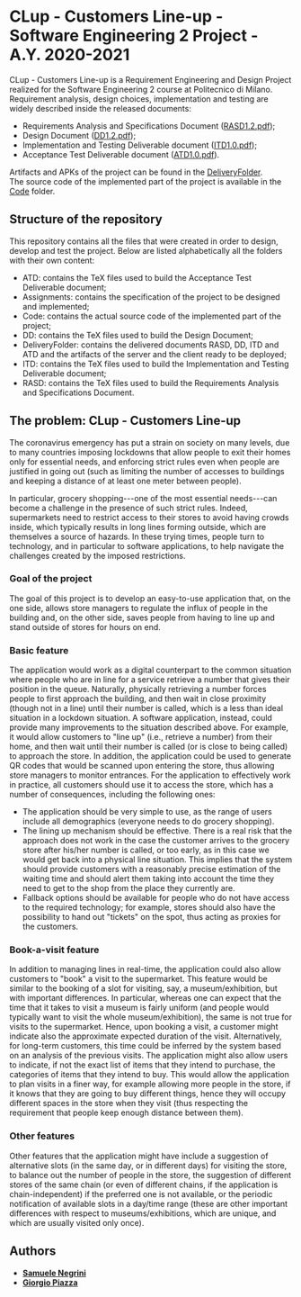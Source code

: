 # CLup - Customers Line-up - Software Engineering 2 Project - A.Y. 2020-2021
CLup - Customers Line-up is a Requirement Engineering and Design Project realized for the Software Engineering 2 course at Politecnico di Milano.
Requirement analysis, design choices, implementation and testing are widely described inside the released documents:
- Requirements Analysis and Specifications Document ([RASD1.2.pdf](DeliveryFolder/RASD1.2.pdf));
- Design Document ([DD1.2.pdf](DeliveryFolder/DD1.2.pdf));
- Implementation and Testing Deliverable document ([ITD1.0.pdf](DeliveryFolder/ITD1.0.pdf));
- Acceptance Test Deliverable document ([ATD1.0.pdf](DeliveryFolder/ATD1.0.pdf)).

Artifacts and APKs of the project can be found in the [DeliveryFolder](DeliveryFolder).\
The source code of the implemented part of the project is available in the [Code](Code) folder.

## Structure of the repository
This repository contains all the files that were created in order to design, develop and test the project.
Below are listed alphabetically all the folders with their own content:
- ATD: contains the TeX files used to build the Acceptance Test Deliverable document;
- Assignments: contains the specification of the project to be designed and implemented;
- Code: contains the actual source code of the implemented part of the project;
- DD: contains the TeX files used to build the Design Document;
- DeliveryFolder: contains the delivered documents RASD, DD, ITD and ATD and the artifacts of the server and the client ready to be deployed;
- ITD: contains the TeX files used to build the Implementation and Testing Deliverable document;
- RASD: contains the TeX files used to build the Requirements Analysis and Specifications Document.

## The problem: CLup - Customers Line-up
The coronavirus emergency has put a strain on society on many levels, due to many countries imposing lockdowns that allow people to exit their homes only for essential needs, and enforcing strict rules even when people are justified in going out (such as limiting the number of accesses to buildings and keeping a distance of at least one meter between people).

In particular, grocery shopping---one of the most essential needs---can become a challenge in the presence of such strict rules. Indeed, supermarkets need to restrict access to their stores to avoid having crowds inside, which typically results in long lines forming outside, which are themselves a source of hazards. In these trying times, people turn to technology, and in particular to software applications, to help navigate the challenges created by the imposed restrictions.

### Goal of the project
The goal of this project is to develop an easy-to-use application that, on the one side, allows store managers to regulate the influx of people in the building and, on the other side, saves people from having to line up and stand outside of stores for hours on end.

### Basic feature
The application would work as a digital counterpart to the common situation where people who are in line for a service retrieve a number that gives their position in the queue. Naturally, physically retrieving a number forces people to first approach the building, and then wait in close proximity (though not in a line) until their number is called, which is a less than ideal situation in a lockdown situation. A software application, instead, could provide many improvements to the situation described above.
For example, it would allow customers to "line up" (i.e., retrieve a number) from their home, and then wait until their number is called (or is close to being called) to approach the store. In addition, the application could be used to generate QR codes that would be scanned upon entering the store, thus allowing store managers to monitor entrances. For the application to effectively work in practice, all
customers should use it to access the store, which has a number of consequences, including the following ones:
* The application should be very simple to use, as the range of users include all demographics (everyone needs to do grocery shopping).
* The lining up mechanism should be effective. There is a real risk that the approach does not work in the case the customer arrives to the grocery store after his/her number is called, or too early, as in this case we would get back into a physical line situation. This implies that the system should provide customers with a reasonably precise estimation of the waiting time and should alert them taking into account the time they need to get to the shop from the place they currently are.
* Fallback options should be available for people who do not have access to the required technology; for example, stores should also have the possibility to hand out "tickets" on the spot, thus acting as proxies for the customers.

### Book-a-visit feature
In addition to managing lines in real-time, the application could also allow customers to "book" a visit to the supermarket. This feature would be similar to the booking of a slot for visiting, say, a museum/exhibition, but with important differences. In particular, whereas one can expect that the time that it takes to visit a museum is fairly uniform (and people would typically want to visit the whole museum/exhibition), the same is not true for visits to the supermarket. Hence, upon booking a visit, a customer might indicate also the approximate expected duration of the visit. Alternatively, for long-term customers, this time could be inferred by the system based on an analysis of the previous visits. The application might also allow users to indicate, if not the exact list of items that they intend to purchase, the categories of items that they intend to buy. This would allow the application to plan visits in a finer way, for example allowing more people in the store, if it knows that they are going to buy different things, hence they will occupy different spaces in the store when they visit (thus respecting the requirement that people keep enough distance between them).

### Other features
Other features that the application might have include a suggestion of alternative slots (in the same day, or in different days) for visiting the store, to balance out the number of people in the store, the suggestion of different stores of the same chain (or even of different chains, if the application is chain-independent) if the preferred one is not available, or the periodic notification of available slots in a day/time range (these are other important differences with respect to museums/exhibitions, which are unique, and which are usually visited only once).


## Authors
* [__Samuele Negrini__](https://github.com/snegrini)
* [__Giorgio Piazza__](https://github.com/giorgiopiazza)
